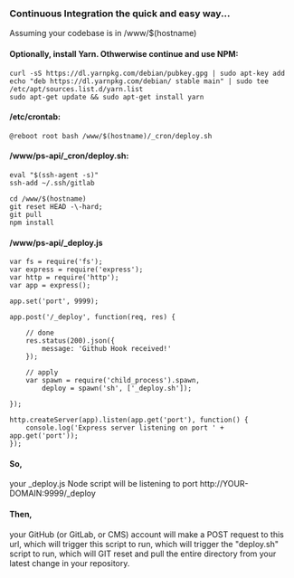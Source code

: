 ### Continuous Integration the quick and easy way...      
Assuming your codebase is in /www/$(hostname)      
      
#### Optionally, install Yarn. Othwerwise continue and use NPM:      
```      
curl -sS https://dl.yarnpkg.com/debian/pubkey.gpg | sudo apt-key add      
echo "deb https://dl.yarnpkg.com/debian/ stable main" | sudo tee /etc/apt/sources.list.d/yarn.list      
sudo apt-get update && sudo apt-get install yarn      
```      
#### /etc/crontab:      
```      
@reboot root bash /www/$(hostname)/_cron/deploy.sh      
```      
#### /www/ps-api/_cron/deploy.sh:      
```      
eval "$(ssh-agent -s)"      
ssh-add ~/.ssh/gitlab      
      
cd /www/$(hostname)      
git reset HEAD -\-hard;      
git pull      
npm install      
```      
#### /www/ps-api/_deploy.js      
```      
var fs = require('fs');      
var express = require('express');      
var http = require('http');      
var app = express();      
      
app.set('port', 9999);      
      
app.post('/_deploy', function(req, res) {      
      
    // done      
    res.status(200).json({      
        message: 'Github Hook received!'      
    });      
      
    // apply      
    var spawn = require('child_process').spawn,      
        deploy = spawn('sh', ['_deploy.sh']);      
      
});      
      
http.createServer(app).listen(app.get('port'), function() {      
    console.log('Express server listening on port ' + app.get('port'));      
});      
```      
#### So,      
your _deploy.js Node script will be listening to port http://YOUR-DOMAIN:9999/_deploy      
      
#### Then,      
your GitHub (or GitLab, or CMS) account will make a POST request to this url, which will trigger this script to run, which will trigger the "deploy.sh" script to run, which will GIT reset and pull the entire directory from your latest change in your repository.      

